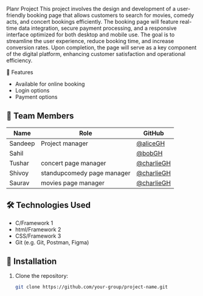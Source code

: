 Planr Project
This project involves the design and development of a user-friendly booking page that allows customers to search for movies,
comedy acts, and concert bookings efficiently. The booking page will feature real-time data integration, secure payment processing, 
and a responsive interface optimized for both desktop and mobile use. The goal is to streamline the user experience, reduce booking time, and increase conversion rates. 
Upon completion, the page will serve as a key component of the digital platform, enhancing customer satisfaction and operational efficiency.


🚀 Features
- Available for online booking
- Login options
- Payment options

## 👥 Team Members
| Name | Role | GitHub |
|------|------|--------|
| Sandeep | Project manager | [@aliceGH](https://github.com/sandeep0067) |
| Sahil |  | [@bobGH](https://github.com/Sahil792006) |
| Tushar | concert page manager | [@charlieGH](https://github.com/Tushar-max-cmd) |
| Shivoy | standupcomedy page manager | [@charlieGH](https://github.com/shivoybudhiraja886) |
| Saurav | movies page manager | [@charlieGH](https://github.com/sauravchauhan-18) |

## 🛠️ Technologies Used
- C/Framework 1
- html/Framework 2
- CSS/Framework 3
- Git (e.g. Git, Postman, Figma)

## 🔧 Installation

1. Clone the repository:
   ```bash
   git clone https://github.com/your-group/project-name.git
